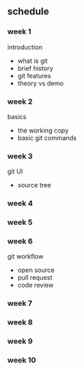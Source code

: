## schedule

### week 1
introduction
- what is git
- brief history
- git features
- theory vs demo 

### week 2
basics
- the working copy 
- basic git commands 

### week 3
git UI 
- source tree

### week 4

### week 5

### week 6
git workflow
- open source 
- pull request 
- code review 

### week 7

### week 8

### week 9

### week 10


